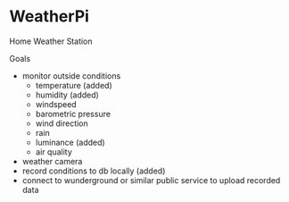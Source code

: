 # WeatherPi
Home Weather Station

Goals
- monitor outside conditions
  - temperature (added)
  - humidity (added)
  - windspeed
  - barometric pressure
  - wind direction
  - rain
  - luminance (added)
  - air quality
- weather camera
- record conditions to db locally (added)
- connect to wunderground or similar public service to upload recorded data

